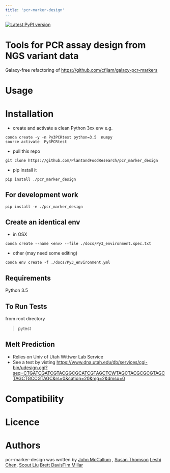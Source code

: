 ```yaml
---
title: 'pcr-marker-design'
...
```


[![Latest PyPI version](https://img.shields.io/pypi/v/pcr-marker-design.svg)](https://pypi.python.org/pypi/pcr-marker-design)



# Tools for PCR assay design from NGS variant data

Galaxy-free refactoring of https://github.com/cfljam/galaxy-pcr-markers

Usage
=====

Installation
============

- create and activate  a clean Python 3xx env
e.g.
```
conda create -y -n Py3PCRtest python=3.5  numpy
source activate  Py3PCRtest
```
- pull this repo

```
git clone https://github.com/PlantandFoodResearch/pcr_marker_design
```
- pip install it
```
pip install ./pcr_marker_design
```

## For development work
```
pip install -e ./pcr_marker_design
```
## Create an identical env

- in OSX
```
conda create --name <env> --file ./docs/Py3_environment.spec.txt
```

- other (may need some editing)
```
conda env create -f ./docs/Py3_environment.yml
```

Requirements
------------

Python 3.5

To Run Tests
-----------

from root directory
>pytest

Melt Prediction
---------------

- Relies on Univ of Utah Wittwer Lab Service
- See a test by visting https://www.dna.utah.edu/db/services/cgi-bin/udesign.cgi?seq=CTGATCGATCGTACGGCGCATCGTAGCTCWTAGCTACGCGCGTAGCTAGCTGCCGTAGC&rs=0&cation=20&mg=2&dmso=0


Compatibility
=============

Licence
=======

Authors
=======

pcr-marker-design was written by [John
McCallum](john.mccallum@plantandfood.co.nz) ,
[Susan Thomson](susan.thomson@plantandfood.co.nz) [Leshi Chen](), [Scout Liu]() [Brett Davis]()[Tim Millar]()
